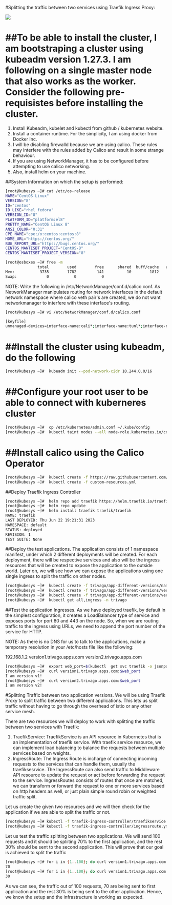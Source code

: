 #Splitting the traffic between two services using Traefik Ingress Proxy:

![](https://github.com/shkatara/traefik-split-applications/trivago_traefik_split.gif)


##To be able to install the cluster, I am bootstraping a cluster using kubeadm version 1.27.3. I am following on a single master node that also works as the worker. Consider the following pre-requisistes before installing the cluster. 
======
1. Install Kubeadm, kubelet and kubectl from github / kubernetes website. 
2. Install a container runtime. For the simplicity, I am using docker from Docker Inc. 
3. I will be disabling firewalld because we are using calico. These rules may interfere with the rules added by Calico and result in some strange behaviour. 
4. If you are using NetworkManager, it has to be configured before attempting to use calico networking. 
5. Also, install helm on your machine. 

##System Information on which the setup is performed:

```bash
[root@kubesys ~]# cat /etc/os-release
NAME="CentOS Linux"
VERSION="8"
ID="centos"
ID_LIKE="rhel fedora"
VERSION_ID="8"
PLATFORM_ID="platform:el8"
PRETTY_NAME="CentOS Linux 8"
ANSI_COLOR="0;31"
CPE_NAME="cpe:/o:centos:centos:8"
HOME_URL="https://centos.org/"
BUG_REPORT_URL="https://bugs.centos.org/"
CENTOS_MANTISBT_PROJECT="CentOS-8"
CENTOS_MANTISBT_PROJECT_VERSION="8"
```

```bash
[root@osboxes ~]# free -m
              total        used        free      shared  buff/cache   available
Mem:           3735        1782         141          10        1812        1723
Swap:             0           0           0
```

NOTE: Write the following in /etc/NetworkManager/conf.d/calico.conf. As NetworkManager manipulates routing for network interfaces in the default network namespace where calico veth pair's are created, we do not want networkmanager to interfere with these interface's routing. 

```bash
[root@kubesys ~]# vi /etc/NetworkManager/conf.d/calico.conf

[keyfile]
unmanaged-devices=interface-name:cali*;interface-name:tunl*;interface-name:vxlan.calico;interface-name:vxlan-v6.calico;interface-name:wireguard.cali;interface-name:wg-v6.cali
```
##Install the cluster using kubeadm, do the following
=====

```bash
[root@kubesys ~]#  kubeadm init --pod-network-cidr 10.244.0.0/16
```
##Configure your root user to be able to connect with kuberneres cluster
=====

```bash
[root@kubesys ~]#  cp /etc/kubernetes/admin.conf ~/.kube/config
[root@kubesys ~]#  kubectl taint nodes --all node-role.kubernetes.io/control-plane-
```
##Install calico using the Calico Operator
=====
```bash
[root@kubesys ~]#  kubectl create -f https://raw.githubusercontent.com/projectcalico/calico/v3.26.1/manifests/tigera-operator.yaml
[root@kubesys ~]#  kubectl create -f custom-resources.yml
```
##Deploy Traefik Ingress Controller

```bash
[root@kubesys ~]#  helm repo add traefik https://helm.traefik.io/traefik
[root@kubesys ~]#  helm repo update
[root@kubesys ~]#  helm install traefik traefik/traefik
NAME: traefik
LAST DEPLOYED: Thu Jun 22 19:21:31 2023
NAMESPACE: default
STATUS: deployed
REVISION: 1
TEST SUITE: None
```

##Deploy the test applications. 
The application consists of 1 namespace manifest, under which 2 different deployments will be created. For each deployment, there will be respective services and also will be the ingress resources that will be created to expose the application to the outside world. Later on, we will see how we can expose the applications using one single ingress to split the traffic on other nodes. 

```bash
[root@kubesys ~]#  kubectl create -f trivago/app-different-versions/namespace.yml create
[root@kubesys ~]#  kubectl create -f trivago/app-different-versions/version1-deploy.yml create
[root@kubesys ~]#  kubectl create -f trivago/app-different-versions/version2-deploy.yml create
[root@kubesys ~]#  kubectl get all,ingress -n trivago
```

##Test the application Ingresses.
As we have deployed traefik, by default in the simplest configuration, it creates a LoadBalancer type of service and exposes ports for port 80 and 443 on the node. So, when we are routing traffic to the ingress using URLs, we need to append the port number of the service for HTTP. 

NOTE: As there is no DNS for us to talk to the applications, make a temporary resolution in your /etc/hosts file like the following:

192.168.1.2 version1.trivago.apps.com version2.trivago.apps.com 

```bash
[root@kubesys ~]#  export web_port=$(kubectl  get svc traefik -o jsonpath='{.spec.ports[0].nodePort}')
[root@kubesys ~]#  curl version1.trivago.apps.com:$web_port
I am version v1!
[root@kubesys ~]#  curl version2.trivago.apps.com:$web_port
I am version v2!
```

#Splitting Traffic between two application versions.
We will be using Traefik Proxy to split traffic between two different applications. This lets us split traffic without having to go through the overhead of istio or any other service mesh. 

There are two resources we will deploy to work with splitting the traffic between two services with Traefik:
1. TraefikService: TraefikService is an API resource in Kubernetes that is an implementation of traefik service. With traefik service resource, we can implement load balancing to balance the requests between multiple services based on weights. 
2. IngressRoute: The Ingress Route is incharge of connecting incoming requests to the services that can handle them, usually the traefiksesrvice. The IngressRoute can also  send traffic to Middleware API resource to update the request or act before forwarding the request to the service. IngressRoutes consists of routes that once are matched, we can transform or forward the request to one or more services based on http headers as well, or just plain simple round robin or weighted traffic split. 


Let us create the given two resources and we will then check for the application if we are able to split the traffic or not. 

```bash
[root@kubesys ~]# kubectl -f traefik-ingress-controller/traefikservice.yml create
[root@kubesys ~]# kubectl -f traefik-ingress-controller/ingressroute.yml create 
```

Let us test the traffic splitting between two applications. We will send 100 requests and it should be spliiting 70% to the first application, and the rest 30% should be sent to the second application. This will prove that our goal is achieved to split the traffic

```bash
[root@kubesys ~]# for i in {1..100}; do curl version1.trivago.apps.com:web_port 2>/dev/null; done | grep v1 | wc -l
70
[root@kubesys ~]# for i in {1..100}; do curl version1.trivago.apps.com:web_port 2>/dev/null; done | grep v2 | wc -l
30
```

As we can see, the traffic out of 100 requests, 70 are being sent to first application and the rest 30% is being sent to the other application. Hence, we know the setup and the infrastructure is working as expected.
